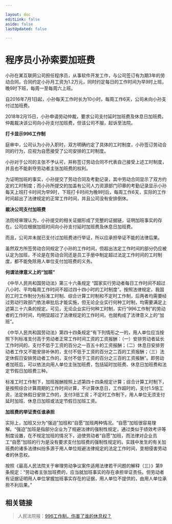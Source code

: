 ```yaml
---

layout: doc
editLink: false
aside: false
lastUpdated: false

---
```

# 程序员小孙索要加班费

小孙在某互联网公司担任程序员，从事软件开发工作，与公司签订有为期3年的劳动合同，合同约定小孙月工资为1.2万元，同时约定每日的工作时间为早9时上班，晚9时下班，每周一至每周六上班。

自2016年7月1日起，小孙每天工作时长为10小时，每周工作6天，公司未向小孙支付过加班费。

2018年2月15日，小孙申请劳动仲裁，要求公司支付延时加班费及休息日加班费。仲裁裁决该公司向小孙支付加班费，但该公司不服，起诉至法院。

**打卡显示996工作制**

庭审中，公司认为小孙入职时，双方明确约定了具体的工时制度，小孙签订劳动合同的行为，应视为自愿接受了公司安排的工时制度。

小孙对于公司的主张不予认可，并称签订劳动合同不代表自己接受上述工时制度，并且也不能剥夺劳动者主张加班费的权利。

为证明加班的事实，小孙提交了劳动合同及考勤记录，其中劳动合同显示了双方约定的工时制度；而小孙所提交的加盖有公司人力资源部门印章的考勤记录显示小孙每天上班打卡时间为早9时，下班打卡时间为晚9时后，每周工作6天，实际的工作时间超出了法律规定的正常工作时间，并且公司没有安排倒休。

**裁决公司支付加班费**

法院经审理认为，小孙提交的相关证据形成了完整的证据链，证明加班事实的存在。公司应根据加班时间向小孙支付延时加班费及休息日加班费。

而且，公司并未就已支付过加班费进行举证，所以应承担举证不能的法律后果。

虽然双方所签劳动合同规定了小孙的工作时间，但超出法定工作时间的部分仍应被认定为加班，不论是在劳动合同还是员工手册中制定超过法定工作时间的工时制度，都不能免除用人单位支付加班费的义务。

**何谓法律意义上的“加班”**

《中华人民共和国劳动法》第三十六条规定 “国家实行劳动者每日工作时间不超过八小时、平均每周工作时间不超过四十四小时的工时制度”。按照法律规定，我国的工时工作制分为标准工时制、综合计算工时制和不定时工作制，后两者均需要经过劳动行政部门依法审批后才能实施，但无论企业实行何种工时制，均需要满足上述第三十六条的规定。可见，无论企业实行何种工时制，实行“996工作制”的劳动者的工作时间，均明显超过了法律规定的工作时间，也就构成了法律意义上的“加班”。

《中华人民共和国劳动法》第四十四条规定“有下列情形之一的，用人单位应当按照下列标准支付高于劳动者正常工作时间工资的工资报酬：（一）安排劳动者延长工作时间的，支付不低于工资的百分之一百五十的工资报酬；（二）休息日安排劳动者工作又不能安排补休的，支付不低于工资的百分之二百的工资报酬；（三）法定休假日安排劳动者工作的，支付不低于工资的百分之三百的工资报酬”。即劳动者加班后，可以依法向用人单位主张加班费，包括延时加班费、休息日加班费和法定节假日加班费三种。

标准工时工作制下，加班报酬按照上述第四十四条规定计算；综合计算工时制下，是按照综合计算周期的工作时间计算，不计算休息日，工作超时的，支付1.5倍工资，法定休假日安排工作的，支付3倍工资；不定时工作制下，用人单位无须支付延时加班、休息日加班或法定节假日加班工资。

**加班费的举证责任谁承担**

实际上，加班又分为“强迫”加班和“自愿”加班两种情况。“自愿”加班很容易理解。“强迫”加班是指部分企业为了规避法律的强制性规定，通过类似于绩效考评等制度设置，在不规定加班的情况下，迫使劳动者“自愿”加班，而法律对企业员工“自愿”加班的行为是没有要求支付加班费的强制性规定的。实践中发生的有关加班费的诸多法律纠纷多源于用人单位规避法律规定的法定工作时间，变相侵害劳动者的休息权。

按照《最高人民法院关于审理劳动争议案件适用法律若干问题的解释（三）》第9条规定：“劳动者主张加班费的，应当就加班事实的存在承担举证责任。但劳动者有证据证明用人单位掌握加班事实存在的证据，用人单位不提供的，由用人单位承担不利后果。”

## 相关链接
> 人民法院报：[996工作制，伤害了谁的休息权？](http://rmfyb.chinacourt.org/paper/html/2019-05/06/content_154954.htm?div=-1)
